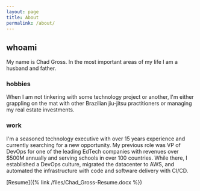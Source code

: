 ```yaml
---
layout: page
title: About
permalink: /about/
---
```


## whoami

My name is Chad Gross. In the most important areas of my life I am a husband and father.


### hobbies
When I am not tinkering with some technology project or another, I'm either grappling on the mat with other Brazilian jiu-jitsu practitioners or managing my real estate investments.



### work 

I'm a seasoned technology executive with over 15 years experience and currently searching for a new opportunity. My previous role was VP of DevOps for one of the leading EdTech companies with revenues over $500M annually and serving schools in over 100 countries. While there, I established a DevOps culture, migrated the datacenter to AWS, and automated the infrastructure with code and software delivery with CI/CD.

[Resume]({% link /files/Chad_Gross-Resume.docx %})

